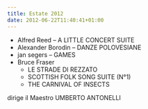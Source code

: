```yaml
---
title: Estate 2012
date: 2012-06-22T11:40:41+01:00
---
```

  * Alfred Reed &#8211; A LITTLE CONCERT SUITE
  * Alexander Borodin &#8211; DANZE POLOVESIANE
  * jan segers &#8211; GAMES
  * Bruce Fraser 
      * LE STRADE DI REZZATO
      * SCOTTISH FOLK SONG SUITE (N°1)
      * THE CARNIVAL OF INSECTS

dirige il Maestro UMBERTO ANTONELLI